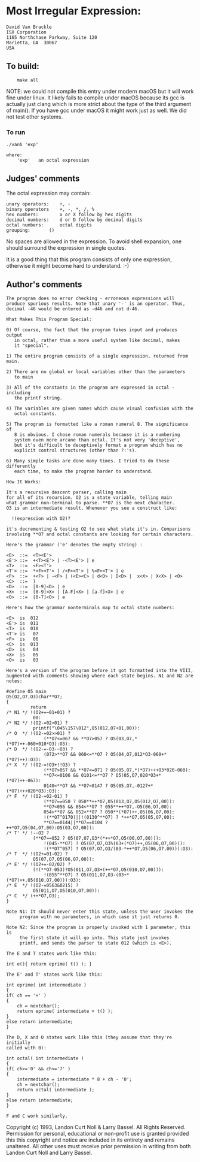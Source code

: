 # Most Irregular Expression:

	David Van Brackle
	ISX Corporation
	1165 Northchase Parkway, Suite 120
	Marietta, GA  30067
	USA

## To build:

        make all

NOTE: we could not compile this entry under modern macOS but it will work
fine under linux. It likely fails to compile under macOS because its gcc is
actually just clang which is more strict about the type of the third
argument of main(). If you have gcc under macOS it might work just as well.
We did not test other systems.


### To run

	./vanb 'exp'
	
	where:
	    'exp'	an octal expression

## Judges' comments
    
The octal expression may contain:

	unary operators:	+, -
	binary operators	+, -, *, /, %
	hex numbers:		x or X follow by hex digits
	decimal numbers:	d or D follow by decimal digits
	octal numbers:		octal digits
	grouping:		()
    
No spaces are allowed in the expression.  To avoid shell expansion,
one should surround the expression in single quotes.

It is a good thing that this program consists of only one
expression, otherwise it might become hard to understand.  :-)

## Author's comments

    The program does no error checking - erroneous expressions will
    produce spurious results. Note that unary '-' is an operator. Thus,
    decimal -46 would be entered as -d46 and not d-46.

    What Makes This Program Special:

    0) Of course, the fact that the program takes input and produces output
       in octal, rather than a more useful system like decimal, makes
       it "special".

    1) The entire program consists of a single expression, returned from main.

    2) There are no global or local variables other than the parameters
       to main

    3) All of the constants in the program are expressed in octal - including
       the printf string.

    4) The variables are given names which cause visual confusion with the
       octal constants.

    5) The program is formatted like a roman numeral 8. The significance of
       8 is obvious. I chose roman numerals because it is a numbering
       system even more arcane than octal. It's not very 'deceptive',
       but it's difficult to deceptively format a program which has no
       explicit control structures (other than ?:'s).

    6) Many simple tasks are done many times. I tried to do these differently
       each time, to make the program harder to understand.

    How It Works:

    It's a recursive descent parser, calling main
    for all of its recursion. O2 is a state variable, telling main
    what grammar non-terminal to parse. **O7 is the next character.
    O3 is an intermediate result. Whenever you see a construct like:

      !(expression with O2)?

    it's decrementing & testing O2 to see what state it's in. Comparisons
    involving **O7 and octal constants are looking for certain characters.

    Here's the grammar ('e' denotes the empty string) :

    <E>  ::=  <T><E'>
    <E'> ::=  +<T><E'> | -<T><E'> | e
    <T>  ::=  <F><T'>
    <T'> ::=  *<F><T'> | /<F><T'> | %<F><T'> | e
    <F>  ::=  +<F> | -<F> | (<E><C> | d<D> | D<D> |  x<X> | X<X> | <O>
    <C>  ::=  )
    <D>  ::=  [0-9]<D> | e
    <X>  ::=  [0-9]<X> | [A-F]<X> | [a-f]<X> | e
    <O>  ::=  [0-7]<O> | e

    Here's how the grammar nonterminals map to octal state numbers:

    <E>  is  012
    <E'> is  011
    <T>  is  010
    <T'> is   07
    <F>  is   06
    <C>  is  013
    <D>  is   04
    <X>  is   05
    <O>  is   03

    Here's a version of the program before it got formatted into the VIII,
    augmented with comments showing where each state begins. N1 and N2 are
    notes:

    #define O5 main
    O5(O2,O7,O3)char**O7;
    {
             return
    /* N1 */ !(O2+=~01+01) ? 
	          00:
    /* N2 */ !(O2-=02>01) ? 
	          printf("\045\157\012",O5(012,O7+01,00)):
    /* O  */ !(O2-=02>>01) ? 
                  (**O7<=067 && **O7>057 ? O5(03,O7,*(*O7)++-060+010*O3):O3):
    /* D  */ !(O2-=-O3-~O3) ? 
                  (072>**O7 && 060<=**O7 ? O5(04,O7,012*O3-060+*(*O7)++):O3):
    /* X  */ !(O2-=!O3+!!O3) ? 
                  (**O7>057 && **O7<=071 ? O5(05,O7,*(*O7)+++O3*020-060):
                  **O7<=0106 && 0101<=**O7 ? O5(05,O7,020*O3+*(*O7)++-067):
                  0140<**O7 && **O7<0147 ? O5(05,O7,-0127+*(*O7)+++020*O3):O3):
    /* F  */ !(O2-=02-01) ? 
                  (**O7==050 ? 050**++*O7,O5(013,O7,O5(012,O7,00)):
                  **O7<056 && 054<**O7 ? 055**++*O7,-O5(06,O7,00):
                  054>**O7 && 052<**O7 ? 050**(*O7)++,O5(06,O7,00):
                  !(**O7^0170)||!(0130^**O7) ? *++*O7,O5(05,O7,00):
                  **O7==0144||**O7==0104 ? ++*O7,O5(04,O7,00):O5(03,O7,00)):
    /* T' */ !--O2 ? 
	          (**O7==052 ? O5(07,O7,O3*(*++*O7,O5(06,O7,00))):
                  !(045-**O7) ? O5(07,O7,O3%(03+(*O7)++,O5(06,O7,00))):
                  !(**O7^057) ? O5(07,O7,O3/(03-*++*O7,O5(06,O7,00))):O3):
    /* T  */ !(O2+=01-02) ? 
	          O5(07,O7,O5(06,O7,00)):
    /* E' */ !(O2+=-02/02) ? 
	          (!(**O7-053)?O5(011,O7,O3+(++*O7,O5(010,O7,00))):
                  !(055^**O7) ? O5(011,O7,O3-(03+*(*O7)++,O5(010,O7,00))):O3):
    /* E  */ !(O2-=0563&0215) ? 
	          O5(011,O7,O5(010,O7,00)):
    /* C  */ (++*O7,O3);
    }

    Note N1: It should never enter this state, unless the user invokes the
	     program with no parameters, in which case it just returns 0.

    Note N2: Since the program is properly invoked with 1 parameter, this is
	     the first state it will go into. This state just invokes
	     printf, and sends the parser to state 012 (which is <E>).

    The E and T states work like this:

    int e(){ return eprime( t() ); }

    The E' and T' states work like this:

    int eprime( int intermediate )
    {
	if( ch == '+' )
	{
	    ch = nextchar();
	    return eprime( intermediate + t() );
	}
	else return intermediate;
    }

    The D, X and O states work like this (they assume that they're initially
    called with 0):

    int octal( int intermediate )
    {
	if( ch>='0' && ch<='7' )
	{
	    intermediate = intermediate * 8 + ch - '0';
	    ch = nextchar();
	    return octal( intermediate );
	}
	else return intermediate;
    }

    F and C work similarly.

Copyright (c) 1993, Landon Curt Noll & Larry Bassel.
All Rights Reserved.  Permission for personal, educational or non-profit use is
granted provided this this copyright and notice are included in its entirety
and remains unaltered.  All other uses must receive prior permission in writing
from both Landon Curt Noll and Larry Bassel.
